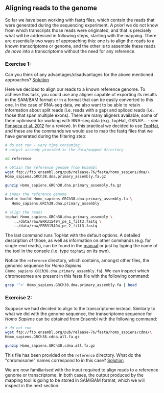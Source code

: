 ## Aligning reads to the genome
So far we have been working with fastq files, which contain the reads that were generated during the sequencing experiment. *A priori* we do not know from which transcripts those reads were originated, and that is precisely what will be addressed in following steps, starting with the mapping. There are essentially two ways of approaching this: one is to align the reads to a known transcriptome or genome, and the other is to assemble these reads *de novo* into a transcriptome without the need for any reference.

### Exercise 1:
Can you think of any advantages/disadvantages for the above mentioned approaches?
[Solution](https://github.com/Functional-Genomics/TeachingMaterial/blob/Cancer-Genomics-07-2015/solutions/_aligning_ex1.md)

Here we decided to align our reads to a known reference genome. To achieve this task, you could use any aligner capable of exporting its results in the SAM/BAM format or in a format that can be easily converted to this one. In the case of RNA-seq data, we also want to be able to retain information about split reads (i.e. reads with a gap) and spliced reads (i.e. those that span multiple exons). There are many aligners available, some of them optimised for working with RNA-seq data (e.g. TopHat, GSNAP... - see [Fonseca et al. 2012](http://bioinformatics.oxfordjournals.org/content/28/24/3169) for a review). In this practical we decided to use [TopHat](http://ccb.jhu.edu/software/tophat/index.shtml), and these are the commands we would use to map the fastq files that we have generated during the filtering step:

```bash
# do not run - very time consuming
# output already provided in the data/mapped directory

cd reference

# obtain the reference genome from Ensembl
wget ftp://ftp.ensembl.org/pub/release-76/fasta/homo_sapiens/dna/\
Homo_sapiens.GRCh38.dna.primary_assembly.fa.gz

gunzip Homo_sapiens.GRCh38.dna.primary_assembly.fa.gz

# index the reference genome
bowtie-build Homo_sapiens.GRCh38.dna.primary_assembly.fa \
   Homo_sapiens.GRCh38.dna.primary_assembly

# align the reads
tophat Homo_sapiens.GRCh38.dna.primary_assembly \
    ../data/raw/ERR315494_pe_1_filt3.fastq \
    ../data/raw/ERR315494_pe_2_filt3.fastq
```

The last command runs TopHat with the default options. A detailed description of those, as well as information on other commands (e.g. for single-end reads), can be found in the [manual](http://ccb.jhu.edu/software/tophat/manual.shtml) or just by typing the name of the tool in the console (i.e. type `tophat2` on its own).

Notice the `reference` directory, which contains, amongst other files, the genomic sequence for *Homo Sapiens* (`Homo_sapiens.GRCh38.dna.primary_assembly.fa`). We can inspect which chromosomes are present in this fasta file with the following command:

```bash
grep '^>' Homo_sapiens.GRCh38.dna.primary_assembly.fa | head
```

### Exercise 2:
Suppose we had decided to align to the transcriptome instead. Similarly to what we did with the genome sequence, the transcriptome sequence for *Homo Sapiens* can be obtained from Ensembl with the following command:

```bash
# do not run
wget ftp://ftp.ensembl.org/pub/release-76/fasta/homo_sapiens/cdna/\
Homo_sapiens.GRCh38.cdna.all.fa.gz

gunzip Homo_sapiens.GRCh38.cdna.all.fa.gz
```

This file has been provided on the `reference` directory. What do the "chromosome" names correspond to in this case?
[Solution](https://github.com/Functional-Genomics/TeachingMaterial/blob/Cancer-Genomics-07-2015/solutions/_aligning_ex2.md)

We are now familiarised with the input required to align reads to a reference genome or transcriptome. In both cases, the output produced by the mapping tool is going to be stored in SAM/BAM format, which we will inspect in the next section.


